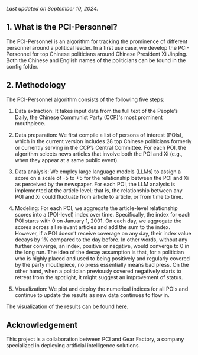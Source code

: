 _Last updated on September 10, 2024._

## 1. What is the PCI-Personnel?

The PCI-Personnel is an algorithm for tracking the prominence of different personnel around a political leader. In a first use case, we develop the PCI-Personnel for top Chinese politicians around Chinese President Xi Jinping. Both the Chinese and English names of the politicians can be found in the config folder. 

## 2. Methodology

The PCI-Personnel algorithm consists of the following five steps:

1. Data extraction: It takes input data from the full text of the People’s Daily, the Chinese Communist Party (CCP)'s most prominent mouthpiece.

2. Data preparation: We first compile a list of persons of interest (POIs), which in the current version includes 28 top Chinese politicians formerly or currently serving in the CCP’s Central Committee. For each POI, the algorithm selects news articles that involve both the POI and Xi (e.g., when they appear at a same public event).

3. Data analysis: We employ large language models (LLMs) to assign a score on a scale of -5 to +5 for the relationship between the POI and Xi as perceived by the newspaper. For each POI, the LLM analysis is implemented at the article level; that is, the relationship between any POI and Xi could fluctuate from article to article, or from time to time.

4. Modeling: For each POI, we aggregate the article-level relationship scores into a (POI-level) index over time. Specifically, the index for each POI starts with 0 on January 1, 2001. On each day, we aggregate the scores across all relevant articles and add the sum to the index. However, if a POI doesn’t receive coverage on any day, their index value decays by 1% compared to the day before. In other words, without any further converge, an index, positive or negative, would converge to 0 in the long run. The idea of the decay assumption is that, for a politician who is highly placed and used to being positively and regularly covered by the party mouthpiece, no press essentially means bad press. On the other hand, when a politician previously covered negatively starts to retreat from the spotlight, it might suggest an improvement of status.

5. Visualization: We plot and deploy the numerical indices for all POIs and continue to update the results as new data continues to flow in.

The visualization of the results can be found [here](URL_TBD).

## Acknowledgement

This project is a collaboration between PCI and Gear Factory, a company specialized in deploying artificial intelligence solutions.